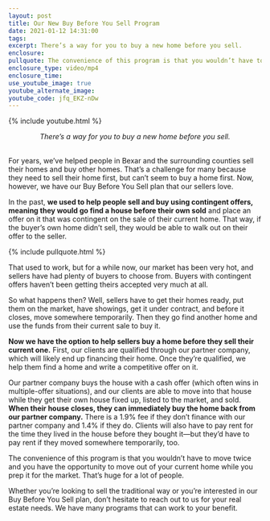 ```yaml
---
layout: post
title: Our New Buy Before You Sell Program
date: 2021-01-12 14:31:00
tags:
excerpt: There’s a way for you to buy a new home before you sell.
enclosure:
pullquote: The convenience of this program is that you wouldn’t have to move twice.
enclosure_type: video/mp4
enclosure_time:
use_youtube_image: true
youtube_alternate_image:
youtube_code: jfq_EKZ-nDw
---
```


{% include youtube.html %}

<center><em>There&rsquo;s a way for you to buy a new home before you sell.</em></center>

<center>&nbsp;</center>

For years, we’ve helped people in Bexar and the surrounding counties sell their homes and buy other homes. That’s a challenge for many because they need to sell their home first, but can’t seem to buy a home first. Now, however, we have our Buy Before You Sell plan that our sellers love.

In the past, **we used to help people sell and buy using contingent offers, meaning they would go find a house before their own sold** and place an offer on it that was contingent on the sale of their current home. That way, if the buyer’s own home didn’t sell, they would be able to walk out on their offer to the seller.

{% include pullquote.html %}

That used to work, but for a while now, our market has been very hot, and sellers have had plenty of buyers to choose from. Buyers with contingent offers haven’t been getting theirs accepted very much at all.

So what happens then? Well, sellers have to get their homes ready, put them on the market, have showings, get it under contract, and before it closes, move somewhere temporarily. Then they go find another home and use the funds from their current sale to buy it.

**Now we have the option to help sellers buy a home before they sell their current one.** First, our clients are qualified through our partner company, which will likely end up financing their home. Once they’re qualified, we help them find a home and write a competitive offer on it.&nbsp;

Our partner company buys the house with a cash offer (which often wins in multiple-offer situations), and our clients are able to move into that house while they get their own house fixed up, listed to the market, and sold. **When their house closes, they can immediately buy the home back from our partner company.** There is a 1.9% fee if they don’t finance with our partner company and 1.4% if they do. Clients will also have to pay rent for the time they lived in the house before they bought it—but they’d have to pay rent if they moved somewhere temporarily, too.

The convenience of this program is that you wouldn’t have to move twice and you have the opportunity to move out of your current home while you prep it for the market. That’s huge for a lot of people.

Whether you’re looking to sell the traditional way or you’re interested in our Buy Before You Sell plan, don’t hesitate to reach out to us for your real estate needs. We have many programs that can work to your benefit.
